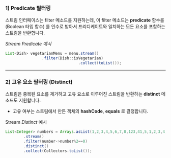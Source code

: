 
### 1) Predicate 필터링

스트림 인터페이스는 filter 메소드를 지원하는데, 이 filter 메소드는 **predicate** 함수를(Boolean 타입 함수) 를 인수로 받아서 프리디케이트와 일치하는 모든 요소를 포함하는 스트림을 반환합니다.

*Stream Predicate 예시*

```java
List<Dish> vegetarianMenu = menu.stream()
				.filter(Dish::isVegetarian)
                                .collect(toList());
```

---

### 2) 고유 요소 필터링 (Distinct)

스트림은 중복된 요소를 제거하고 고유 요소로 이루어진 스트림을 반환하는 **distinct** 메소드도 지원합니다.

- 고유 여부는 스트림에서 만든 객체의 **hashCode**, **equals** 로 결정합니다.

Stream *Distinct* 예시
```java
List<Integer> numbers = Arrays.asList(1,2,3,4,5,6,7,8,123,41,5,1,2,3,4,5,5,6,7,8)
        .stream()
        .filter(number->number%2==0)
        .distinct()
        .collect(Collectors.toList());
```

